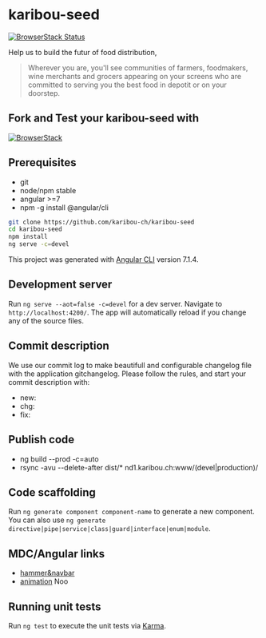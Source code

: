 # karibou-seed
[![BrowserStack Status](https://www.browserstack.com/automate/badge.svg?badge_key==)](https://www.browserstack.com/automate/public-build/)

Help us to build the futur of food distribution,
> Wherever you are, you'll see communities of farmers, foodmakers, wine merchants and grocers appearing on your screens who are committed to serving you the best food in depotit or on your doorstep.

## Fork and Test your karibou-seed with
[![BrowserStack](https://user-images.githubusercontent.com/1422935/51529667-72d45d00-1e39-11e9-96b0-78bf6906aa4b.png)](https://browserStack.com)


## Prerequisites
* git
* node/npm stable
* angular >=7
* npm -g install @angular/cli

```bash
git clone https://github.com/karibou-ch/karibou-seed
cd karibou-seed
npm install
ng serve -c=devel
```

This project was generated with [Angular CLI](https://github.com/angular/angular-cli) version 7.1.4.

## Development server

Run `ng serve --aot=false -c=devel` for a dev server. Navigate to `http://localhost:4200/`. The app will automatically reload if you change any of the source files.

## Commit description
We use our commit log to make beautifull and configurable changelog file with the application gitchangelog.
Please follow the rules, and start your commit description with:
* new: 
* chg:
* fix:

## Publish code
* ng build --prod  -c=auto
* rsync -avu --delete-after  dist/* nd1.karibou.ch:www/(devel|production)/

## Code scaffolding

Run `ng generate component component-name` to generate a new component. You can also use `ng generate directive|pipe|service|class|guard|interface|enum|module`.

## MDC/Angular links
* [hammer&navbar](https://github.com/trimox/angular-mdc-web/issues/156) 
* [animation](https://material.angular.io/guide/getting-started#step-2-animations) Noo
## Running unit tests

Run `ng test` to execute the unit tests via [Karma](https://karma-runner.github.io).
